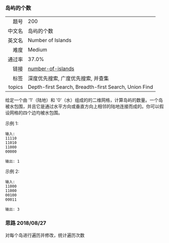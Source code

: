 ### 岛屿的个数
|	|	|
|---:|:---|
|题号|200|
|中文名|岛屿的个数|
|英文名|Number of Islands|
|难度|Medium|
|通过率|37.0%|
|链接|[number-of-islands](https://leetcode-cn.com/problems/number-of-islands/description/)
|标签|深度优先搜索, 广度优先搜索, 并查集|
|topics|Depth-first Search, Breadth-first Search, Union Find|


给定一个由 '1'（陆地）和 '0'（水）组成的的二维网格，计算岛屿的数量。一个岛被水包围，并且它是通过水平方向或垂直方向上相邻的陆地连接而成的。你可以假设网格的四个边均被水包围。

示例 1:

```
输入:
11110
11010
11000
00000

输出: 1

```

示例 2:

```
输入:
11000
11000
00100
00011

输出: 3

```



### 思路 2018/08/27
对每个岛进行遍历并修改，统计遍历次数
